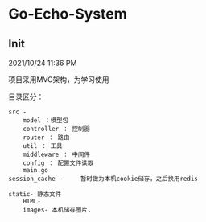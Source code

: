 # Go-Echo-System

## Init
2021/10/24 11:36 PM

项目采用MVC架构，为学习使用

目录区分：

    src - 
        model ：模型包
        controller ： 控制器
        router ： 路由
        util ： 工具
        middleware ： 中间件
        config ： 配置文件读取
        main.go
    session_cache - 	暂时做为本机cookie储存，之后换用redis
    	
    static- 静态文件
    	HTML-
    	images- 本机储存图片.
    	